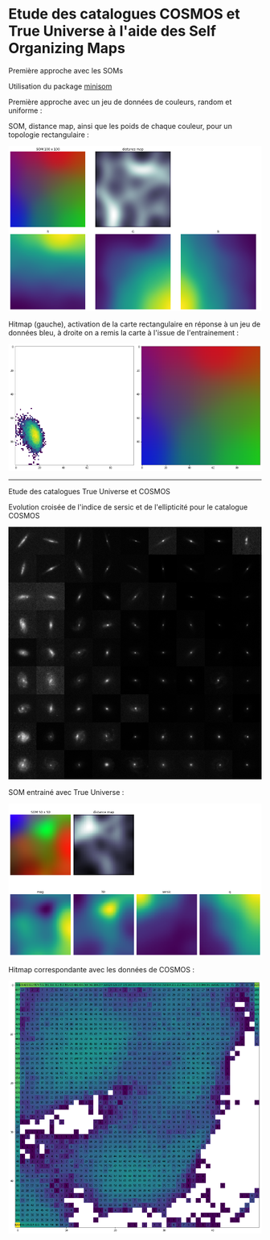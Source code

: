 # Etude des catalogues COSMOS et True Universe à l'aide des Self Organizing Maps




Première approche avec les SOMs

Utilisation du package [minisom](https://github.com/JustGlowing/minisom) 



Première approche avec un jeu de données de couleurs, random et uniforme :

SOM, distance map, ainsi que les poids de chaque couleur, pour un topologie rectangulaire :

![SOMs rectangular](figures/SOM_rect_norm_uniform.png)



Hitmap (gauche), activation de la carte rectangulaire en réponse à un jeu de données bleu, à droite on a remis la carte à l'issue de l'entrainement :

![SOMs rectangular](figures/hitmap.png)







---

Etude des catalogues True Universe et COSMOS

Evolution croisée de l'indice de sersic et de l'ellipticité pour le catalogue COSMOS

![COSMOS catalog](figures/GxCOSMOS.png)





SOM entrainé avec True Universe :

![SOM TU CS](figures/SOM_CS_TU.png)



Hitmap correspondante avec les données de COSMOS :

![heatmap COSMOS](figures/hitmap_CS_TU.png)